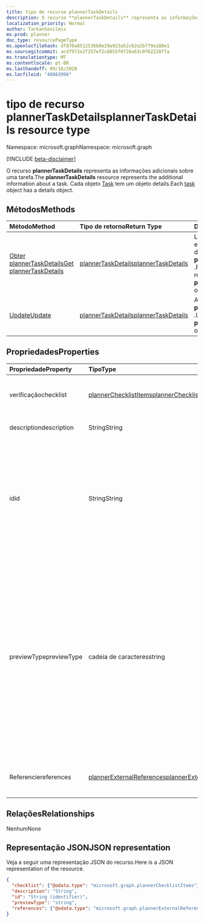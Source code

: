 ```yaml
---
title: tipo de recurso plannerTaskDetails
description: O recurso **plannerTaskDetails** representa as informações adicionais sobre uma tarefa. Cada objeto Task tem um objeto details.
localization_priority: Normal
author: TarkanSevilmis
ms.prod: planner
doc_type: resourcePageType
ms.openlocfilehash: df870a8512536b0e29a923a52c62a2b779a180e1
ms.sourcegitcommit: acdf972e2f25fef2c6855f6f28a63c0762228ffa
ms.translationtype: MT
ms.contentlocale: pt-BR
ms.lasthandoff: 09/18/2020
ms.locfileid: "48063996"
---
```

# <a name="plannertaskdetails-resource-type"></a><span data-ttu-id="68161-104">tipo de recurso plannerTaskDetails</span><span class="sxs-lookup"><span data-stu-id="68161-104">plannerTaskDetails resource type</span></span>

<span data-ttu-id="68161-105">Namespace: microsoft.graph</span><span class="sxs-lookup"><span data-stu-id="68161-105">Namespace: microsoft.graph</span></span>

[!INCLUDE [beta-disclaimer](../../includes/beta-disclaimer.md)]

<span data-ttu-id="68161-106">O recurso **plannerTaskDetails** representa as informações adicionais sobre uma tarefa.</span><span class="sxs-lookup"><span data-stu-id="68161-106">The **plannerTaskDetails** resource represents the additional information about a task.</span></span> <span data-ttu-id="68161-107">Cada objeto [Task](plannertask.md) tem um objeto details.</span><span class="sxs-lookup"><span data-stu-id="68161-107">Each [task](plannertask.md) object has a details object.</span></span>


## <a name="methods"></a><span data-ttu-id="68161-108">Métodos</span><span class="sxs-lookup"><span data-stu-id="68161-108">Methods</span></span>

| <span data-ttu-id="68161-109">Método</span><span class="sxs-lookup"><span data-stu-id="68161-109">Method</span></span>           | <span data-ttu-id="68161-110">Tipo de retorno</span><span class="sxs-lookup"><span data-stu-id="68161-110">Return Type</span></span>    |<span data-ttu-id="68161-111">Descrição</span><span class="sxs-lookup"><span data-stu-id="68161-111">Description</span></span>|
|:---------------|:--------|:----------|
|[<span data-ttu-id="68161-112">Obter plannerTaskDetails</span><span class="sxs-lookup"><span data-stu-id="68161-112">Get plannerTaskDetails</span></span>](../api/plannertaskdetails-get.md) | [<span data-ttu-id="68161-113">plannerTaskDetails</span><span class="sxs-lookup"><span data-stu-id="68161-113">plannerTaskDetails</span></span>](plannertaskdetails.md) |<span data-ttu-id="68161-114">Leia as propriedades e os relacionamentos do objeto **plannerTaskDetails** .</span><span class="sxs-lookup"><span data-stu-id="68161-114">Read properties and relationships of **plannerTaskDetails** object.</span></span>|
|[<span data-ttu-id="68161-115">Update</span><span class="sxs-lookup"><span data-stu-id="68161-115">Update</span></span>](../api/plannertaskdetails-update.md) | [<span data-ttu-id="68161-116">plannerTaskDetails</span><span class="sxs-lookup"><span data-stu-id="68161-116">plannerTaskDetails</span></span>](plannertaskdetails.md)    |<span data-ttu-id="68161-117">Atualize o objeto **plannerTaskDetails** .</span><span class="sxs-lookup"><span data-stu-id="68161-117">Update **plannerTaskDetails** object.</span></span> |

## <a name="properties"></a><span data-ttu-id="68161-118">Propriedades</span><span class="sxs-lookup"><span data-stu-id="68161-118">Properties</span></span>
| <span data-ttu-id="68161-119">Propriedade</span><span class="sxs-lookup"><span data-stu-id="68161-119">Property</span></span>     | <span data-ttu-id="68161-120">Tipo</span><span class="sxs-lookup"><span data-stu-id="68161-120">Type</span></span>   |<span data-ttu-id="68161-121">Descrição</span><span class="sxs-lookup"><span data-stu-id="68161-121">Description</span></span>|
|:---------------|:--------|:----------|
|<span data-ttu-id="68161-122">verificação</span><span class="sxs-lookup"><span data-stu-id="68161-122">checklist</span></span>|[<span data-ttu-id="68161-123">plannerChecklistItems</span><span class="sxs-lookup"><span data-stu-id="68161-123">plannerChecklistItems</span></span>](plannerchecklistitems.md)|<span data-ttu-id="68161-124">A coleção de itens de lista de verificação na tarefa.</span><span class="sxs-lookup"><span data-stu-id="68161-124">The collection of checklist items on the task.</span></span>|
|<span data-ttu-id="68161-125">description</span><span class="sxs-lookup"><span data-stu-id="68161-125">description</span></span>|<span data-ttu-id="68161-126">String</span><span class="sxs-lookup"><span data-stu-id="68161-126">String</span></span>|<span data-ttu-id="68161-127">Descrição da tarefa</span><span class="sxs-lookup"><span data-stu-id="68161-127">Description of the task</span></span>|
|<span data-ttu-id="68161-128">id</span><span class="sxs-lookup"><span data-stu-id="68161-128">id</span></span>|<span data-ttu-id="68161-129">String</span><span class="sxs-lookup"><span data-stu-id="68161-129">String</span></span>| <span data-ttu-id="68161-130">Somente leitura.</span><span class="sxs-lookup"><span data-stu-id="68161-130">Read-only.</span></span> <span data-ttu-id="68161-131">ID dos detalhes da tarefa.</span><span class="sxs-lookup"><span data-stu-id="68161-131">ID of the task details.</span></span> <span data-ttu-id="68161-132">Tem 28 caracteres e diferencia maiúsculas de minúsculas.</span><span class="sxs-lookup"><span data-stu-id="68161-132">It is 28 characters long and case-sensitive.</span></span> <span data-ttu-id="68161-133">[Formatar validação](tasks-identifiers-disclaimer.md) é feito no serviço.</span><span class="sxs-lookup"><span data-stu-id="68161-133">[Format validation](tasks-identifiers-disclaimer.md) is done on the service.</span></span>|
|<span data-ttu-id="68161-134">previewType</span><span class="sxs-lookup"><span data-stu-id="68161-134">previewType</span></span>|<span data-ttu-id="68161-135">cadeia de caracteres</span><span class="sxs-lookup"><span data-stu-id="68161-135">string</span></span>|<span data-ttu-id="68161-136">Isso define o tipo de visualização que aparece na tarefa.</span><span class="sxs-lookup"><span data-stu-id="68161-136">This sets the type of preview that shows up on the task.</span></span> <span data-ttu-id="68161-137">Os valores possíveis são: `automatic`, `noPreview`, `checklist`, `description`, `reference`.</span><span class="sxs-lookup"><span data-stu-id="68161-137">Possible values are: `automatic`, `noPreview`, `checklist`, `description`, `reference`.</span></span> <span data-ttu-id="68161-138">Quando definido para `automatic` a visualização exibida é escolhido pelo aplicativo que está exibindo a tarefa.</span><span class="sxs-lookup"><span data-stu-id="68161-138">When set to `automatic` the displayed preview is chosen by the app viewing the task.</span></span>|
|<span data-ttu-id="68161-139">Referencie</span><span class="sxs-lookup"><span data-stu-id="68161-139">references</span></span>|[<span data-ttu-id="68161-140">plannerExternalReferences</span><span class="sxs-lookup"><span data-stu-id="68161-140">plannerExternalReferences</span></span>](plannerexternalreferences.md)|<span data-ttu-id="68161-141">A coleção de referências na tarefa.</span><span class="sxs-lookup"><span data-stu-id="68161-141">The collection of references on the task.</span></span>|

## <a name="relationships"></a><span data-ttu-id="68161-142">Relações</span><span class="sxs-lookup"><span data-stu-id="68161-142">Relationships</span></span>
<span data-ttu-id="68161-143">Nenhum</span><span class="sxs-lookup"><span data-stu-id="68161-143">None</span></span>


## <a name="json-representation"></a><span data-ttu-id="68161-144">Representação JSON</span><span class="sxs-lookup"><span data-stu-id="68161-144">JSON representation</span></span>
<span data-ttu-id="68161-145">Veja a seguir uma representação JSON do recurso.</span><span class="sxs-lookup"><span data-stu-id="68161-145">Here is a JSON representation of the resource.</span></span>

<!-- {
  "blockType": "resource",
  "optionalProperties": [

  ],
  "@odata.type": "microsoft.graph.plannerTaskDetails"
}-->

```json
{
  "checklist": {"@odata.type": "microsoft.graph.plannerChecklistItems"},
  "description": "String",
  "id": "String (identifier)",
  "previewType": "string",
  "references": {"@odata.type": "microsoft.graph.plannerExternalReferences"}
}

```

<!-- uuid: 8fcb5dbc-d5aa-4681-8e31-b001d5168d79
2015-10-25 14:57:30 UTC -->
<!--
{
  "type": "#page.annotation",
  "description": "plannerTaskDetails resource",
  "keywords": "",
  "section": "documentation",
  "tocPath": "",
  "suppressions": []
}
-->


